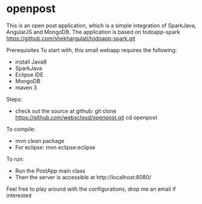 # openpost

This is an open post application, which is a simple integration of SparkJava, AngularJS and MongoDB.
The application is based on todoapp-spark https://github.com/shekhargulati/todoapp-spark.git

Prerequisites
To start with, this small webapp requires the following:
- install Java8
- SparkJava
- Eclipse IDE
- MongoDB
- maven 3

Steps:
- check out the source at github:
git clone https://github.com/webscloud/openpost.git
cd openpost

To compile:
- mvn clean package
- For eclipse: mvn eclipse:eclipse

To run:
- Run the PostApp main class
- Then the server is accessible at http://localhost:8080/

Feel free to play around with the configurations, drop me an email if interested


